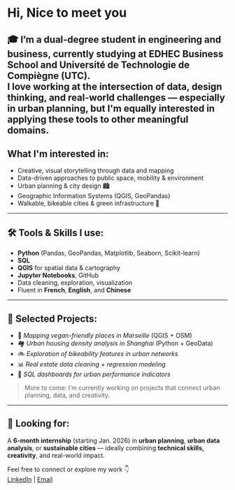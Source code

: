 #  Hi, Nice to meet you 

🎓 I’m a dual-degree student in **engineering and business**, currently studying at **EDHEC Business School** and **Université de Technologie de Compiègne (UTC)**.  
I love working at the intersection of **data**, **design thinking**, and real-world challenges — especially in urban planning, but I'm equally interested in applying these tools to other meaningful domains.
---

##  What I'm interested in:
- Creative, visual storytelling through data and mapping
- Data-driven approaches to public space, mobility & environment
- Urban planning & city design 🏙️
- Geographic Information Systems (QGIS, GeoPandas)
- Walkable, bikeable cities & green infrastructure 🌿


---

## 🛠️ Tools & Skills I use:
- **Python** (Pandas, GeoPandas, Matplotlib, Seaborn, Scikit-learn)
- **SQL**
- **QGIS** for spatial data & cartography
- **Jupyter Notebooks**, GitHub
- Data cleaning, exploration, visualization
- Fluent in **French**, **English**, and **Chinese**

---

## 🧪 Selected Projects:
- 📍 *Mapping vegan-friendly places in Marseille* (QGIS + OSM)
- 🏘️ *Urban housing density analysis in Shanghai* (Python + GeoData)
- 🚲 *Exploration of bikeability features in urban networks*
- 📊 *Real estate data cleaning + regression modeling*
- 🔎 *SQL dashboards for urban performance indicators*

> More to come: I’m currently working on projects that connect urban planning, data, and creativity.

---

## 💼 Looking for:
A **6-month internship** (starting Jan. 2026) in **urban planning**, **urban data analysis**, or **sustainable cities** — ideally combining **technical skills, creativity**, and real-world impact.

Feel free to connect or explore my work 👇  
[LinkedIn](https://www.linkedin.com/in/thalia-ghali-028710236/) | [Email](ghali.thalia0@gmail.com)
